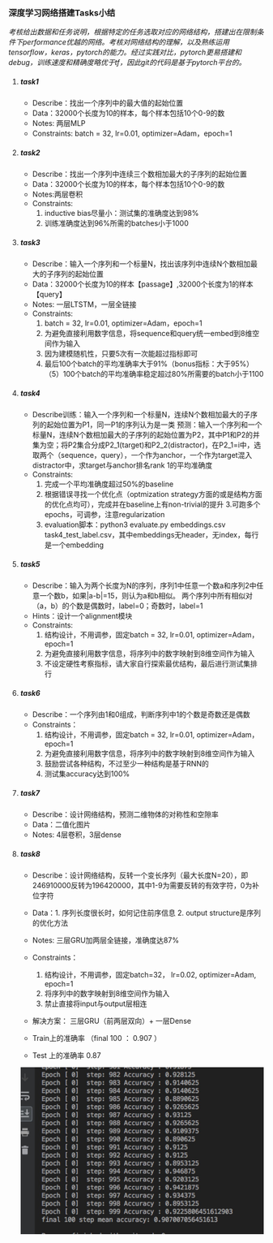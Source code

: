 ### 深度学习网络搭建Tasks小结
*考核给出数据和任务说明，根据特定的任务选取对应的网络结构，搭建出在限制条件下performance优越的网络。考核对网络结构的理解，以及熟练运用tensorflow，keras，pytorch的能力。经过实践对比，pytorch更易搭建和debug，训练速度和精确度略优于tf，因此git的代码是基于pytorch平台的。*

1. ##### task1 
    - Describe：找出一个序列中的最大值的起始位置
    - Data：32000个长度为10的样本，每个样本包括10个0-9的数
    - Notes: 两层MLP
    - Constraints: batch = 32, lr=0.01, optimizer=Adam，epoch=1
2. ##### task2 
    - Describe：找出一个序列中连续三个数相加最大的子序列的起始位置
    - Data：32000个长度为10的样本，每个样本包括10个0-9的数
    - Notes:两层卷积
    - Constraints: 
        1. inductive bias尽量小：测试集的准确度达到98%
        2. 训练准确度达到96%所需的batches小于1000
3. ##### task3 
    - Describe：输入一个序列和一个标量N，找出该序列中连续N个数相加最大的子序列的起始位置
    - Data：32000个长度为10的样本【passage】,32000个长度为1的样本【query】
    - Notes: 一层LTSTM，一层全链接 
    - Constraints: 
        1. batch = 32, lr=0.01, optimizer=Adam，epoch=1
        2. 为避免直接利用数字信息，将sequence和query统一embed到8维空间作为输入
        3. 因为建模随机性，只要5次有一次能超过指标即可
        4. 最后100个batch的平均准确率大于91%（bonus指标：大于95%）（5）100个batch的平均准确率稳定超过80%所需要的batch小于1100
    
4. ##### task4 
    - Describe训练：输入一个序列和一个标量N，连续N个数相加最大的子序列的起始位置为P1，同一P1的序列认为是一类
预测：输入一个序列和一个标量N，连续N个数相加最大的子序列的起始位置为P2，其中P1和P2的并集为空；将P2集合分成P2_1(target)和P2_2(distractor)，在P2_1=i中，选取两个（sequence，query），一个作为anchor，一个作为target混入distractor中，求target与anchor排名rank 1的平均准确度
    -  Constraints:
       1. 完成一个平均准确度超过50%的baseline 
       2. 根据错误寻找一个优化点（optmization strategy方面的或是结构方面的优化点均可），完成并在baseline上有non-trivial的提升 
       3.可跑多个epochs，可调参，注意regularization 
       4. evaluation脚本：python3 evaluate.py embeddings.csv task4_test_label.csv，其中embeddings无header，无index，每行是一个embedding
    
5. ##### task5
    - Describe：输入为两个长度为N的序列，序列1中任意一个数a和序列2中任意一个数b，如果|a-b|=15，则认为a和b相似。
两个序列中所有相似对（a，b）的个数是偶数时，label=0；奇数时，label=1
    - Hints：设计一个alignment模块
    - Constraints:
        1. 结构设计，不用调参，固定batch = 32, lr=0.01, optimizer=Adam，epoch=1 
        2. 为避免直接利用数字信息，将序列中的数字映射到8维空间作为输入
        3. 不设定硬性考察指标，请大家自行探索最优结构，最后进行测试集排行

6. ##### task6
    - Describe：一个序列由1和0组成，判断序列中1的个数是奇数还是偶数
    - Constraints：
        1. 结构设计，不用调参，固定batch = 32, lr=0.01, optimizer=Adam，epoch=1
        2. 为避免直接利用数字信息，将序列中的数字映射到8维空间作为输入
        3. 鼓励尝试各种结构，不过至少一种结构是基于RNN的
        4. 测试集accuracy达到100%
        
7. ##### task7
    - Describe：设计网络结构，预测二维物体的对称性和空隙率
    - Data：二值化图片
    - Notes: 4层卷积，3层dense
    
8. ##### task8 
    - Describe：设计网络结构，反转一个变长序列（最大长度N=20），即246910000反转为196420000，其中1-9为需要反转的有效字符，0为补位字符
    - Data：1. 序列长度很长时，如何记住前序信息 2. output structure是序列的优化方法

    - Notes: 三层GRU加两层全链接，准确度达87%
    - Constraints：
        1. 结构设计，不用调参，固定batch=32， lr=0.02, optimizer=Adam, epoch=1
        2. 将序列中的数字映射到8维空间作为输入 
        3. 禁止直接将input与output层相连

   - 解决方案： 三层GRU（前两层双向）+ 一层Dense 
   - Train上的准确率 （final 100 ： 0.907 ）
   - Test 上的准确率 0.87
   
   ![img](https://github.com/CristinaMa0917/Network_Design_Task/blob/master/3911546680929_.pic_hd.jpg)
